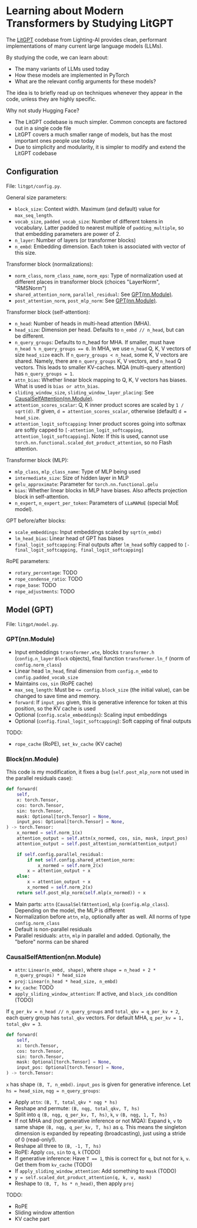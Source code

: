 # Learning about Modern Transformers by Studying LitGPT

The [LitGPT](https://github.com/Lightning-AI/litgpt/tree/main) codebase from
Lighting-AI provides clean, performant implementations of many current large
language models (LLMs).

By studying the code, we can learn about:
* The many variants of LLMs used today
* How these models are implemented in PyTorch
* What are the relevant config arguments for these models?

The idea is to briefly read up on techniques whenever they appear in the code,
unless they are highly specific.

Why not study Hugging Face?
* The LitGPT codebase is much simpler. Common concepts are factored out in a
  single code file
* LitGPT covers a much smaller range of models, but has the most important ones
  people use today
* Due to simplicity and modularity, it is simpler to modify and extend the
  LitGPT codebase


## Configuration

File: `litgpt/config.py`.

General size parameters:
- `block_size`: Context width. Maximum (and default) value for `max_seq_length`.
- `vocab_size`, `padded_vocab_size`: Number of different tokens in vocabulary.
  Latter padded to nearest multiple of `padding_multiple`, so that embedding
  parameters are power of 2.
- `n_layer`: Number of layers (or transformer blocks)
- `n_embd`: Embedding dimension. Each token is associated with vector of this size.

Transformer block (normalizations):
- `norm_class`, `norm_class_name`, `norm_eps`: Type of normalization used at different
  places in transformer block (choices "LayerNorm", "RMSNorm")
- `shared_attention_norm`, `parallel_residual`: See [GPT(nn.Module)](#gptnnmodule).
- `post_attention_norm`, `post_mlp_norm`: See [GPT(nn.Module)](#gptnnmodule).

Transformer block (self-attention):
- `n_head`: Number of heads in multi-head attention (MHA).
- `head_size`: Dimension per head. Defaults to `n_embd // n_head`, but can be
  different.
- `n_query_groups`: Defaults to n_head for MHA. If smaller, must have
  `n_head % n_query_groups == 0`. In MHA, we use `n_head` Q, K, V vectors of
  size `head_size` each. If `n_query_groups < n_head`, some K, V vectors are shared.
  Namely, there are `n_query_groups` K, V vectors, and `n_head` Q vectors. This
  leads to smaller KV-caches. MQA (multi-query attention) has `n_query_groups = 1`.
- `attn_bias`: Whether linear block mapping to Q, K, V vectors has biases.
  What is used is `bias or attn_bias`.
- `sliding_window_size`, `sliding_window_layer_placing`: See
  [CausalSelfAttention(nn.Module)](#causalselfattentionnnmodule).
- `attention_scores_scalar`: Q, K inner product scores are scaled by
  `1 / sqrt(d)`. If given, `d = attention_scores_scalar`, otherwise (default)
  `d = head_size`.
- `attention_logit_softcapping`: Inner product scores going into softmax are
  softly capped to `[-attention_logit_softcapping, attention_logit_softcapping]`.
  Note: If this is used, cannot use
  `torch.nn.functional.scaled_dot_product_attention`, so no Flash attention.

Transformer block (MLP):
- `mlp_class`, `mlp_class_name`: Type of MLP being used
- `intermediate_size`: Size of hidden layer in MLP
- `gelu_approximate`: Parameter for `torch.nn.functional.gelu`
- `bias`: Whether linear blocks in MLP have biases. Also affects
  projection block in self-attention.
- `n_expert`, `n_expert_per_token`: Parameters of `LLaMAMoE` (special MoE model).

GPT before/after blocks:
- `scale_embeddings`: Input embeddings scaled by `sqrt(n_embd)`
- `lm_head_bias`: Linear head of GPT has biases
- `final_logit_softcapping`: Final outputs after `lm_head` softly capped to
  `[-final_logit_softcapping, final_logit_softcapping]`

RoPE parameters:
- `rotary_percentage`: TODO
- `rope_condense_ratio`: TODO
- `rope_base`: TODO
- `rope_adjustments`: TODO


## Model (GPT)

File: `litgpt/model.py`.

### GPT(nn.Module)

- Input embeddings `transformer.wte`, blocks `transformer.h` (`config.n_layer`
  `Block` objects), final function `transformer.ln_f` (norm of
  `config.norm_class`)
- Linear head `lm_head`, final dimension from `config.n_embd` to `config.padded_vocab_size`
- Maintains `cos`, `sin` (RoPE cache)
- `max_seq_length`: Must be `<= config.block_size` (the initial value), can be
  changed to save time and memory.
- `forward`: If `input_pos` given, this is generative inference for token at this
  position, so the KV cache is used
- Optional (`config.scale_embeddings`): Scaling input embeddings
- Optional (`config.final_logit_softcapping`): Soft capping of final outputs

TODO:
- `rope_cache` (RoPE), `set_kv_cache` (KV cache)

### Block(nn.Module)

This code is my modification, it fixes a bug (`self.post_mlp_norm` not used
in the parallel residuals case):
```python
def forward(
    self,
    x: torch.Tensor,
    cos: torch.Tensor,
    sin: torch.Tensor,
    mask: Optional[torch.Tensor] = None,
    input_pos: Optional[torch.Tensor] = None,
) -> torch.Tensor:
    x_normed = self.norm_1(x)
    attention_output = self.attn(x_normed, cos, sin, mask, input_pos)
    attention_output = self.post_attention_norm(attention_output)

    if self.config.parallel_residual:
        if not self.config.shared_attention_norm:
            x_normed = self.norm_2(x)
        x = attention_output + x
    else:
        x = attention_output + x
        x_normed = self.norm_2(x)
    return self.post_mlp_norm(self.mlp(x_normed)) + x
```

- Main parts: `attn` (`CausalSelfAttention`), `mlp` (`config.mlp_class`).
  Depending on the model, the MLP is different
- Normalization before `attn`, `mlp`, optionally after as well. All norms of type
  `config.norm_class`
- Default is non-parallel residuals
- Parallel residuals: `attn`, `mlp` in parallel and added. Optionally, the "before"
  norms can be shared


### CausalSelfAttention(nn.Module)

- `attn`: `Linear(n_embd, shape)`, where `shape = n_head + 2 * n_query_groups) * head_size`
- `proj`: `Linear(n_head * head_size, n_embd)`
- `kv_cache`: TODO
- `apply_sliding_window_attention`: If active, and `block_idx` condition
  (TODO)

If `q_per_kv = n_head // n_query_groups` and `total_qkv = q_per_kv + 2`, each
query group has `total_qkv` vectors. For default MHA, `q_per_kv = 1, total_qkv = 3`.

```python
def forward(
    self,
    x: torch.Tensor,
    cos: torch.Tensor,
    sin: torch.Tensor,
    mask: Optional[torch.Tensor] = None,
    input_pos: Optional[torch.Tensor] = None,
) -> torch.Tensor:
```
`x` has shape `(B, T, n_embd)`. `input_pos` is given for generative inference.
Let `hs = head_size`, `nqg = n_query_groups`:

- Apply `attn`: `(B, T, total_qkv * nqg * hs)`
- Reshape and permute: `(B, nqg, total_qkv, T, hs)`
- Split into `q` `(B, nqg, q_per_kv, T, hs)`, `k`, `v` `(B, nqg, 1, T, hs)`
- If not MHA and (not generative inference or not MQA): Expand `k`, `v` to
  same shape `(B, nqg, q_per_kv, T, hs)` as `q`. This means the
  singleton dimension is expanded by repeating (broadcasting), just using a
  stride of 0 (read-only!).
- Reshape all three to `(B, -1, T, hs)`
- RoPE: Apply `cos`, `sin` to `q`, `k` (TODO)
- If generative inference: Have `T == 1`, this is correct for `q`, but not
  for `k`, `v`. Get them from `kv_cache` (TODO)
- If `apply_sliding_window_attention`: Add something to `mask` (TODO)
- `y = self.scaled_dot_product_attention(q, k, v, mask)`
- Reshape to `(B, T, hs * n_head)`, then apply `proj`

TODO:
- RoPE
- Sliding window attention
- KV cache part